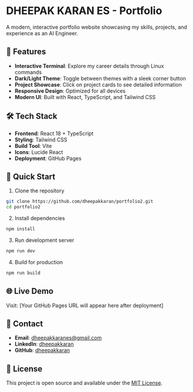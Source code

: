 # DHEEPAK KARAN ES - Portfolio

A modern, interactive portfolio website showcasing my skills, projects, and experience as an AI Engineer.

## 🚀 Features

- **Interactive Terminal**: Explore my career details through Linux commands
- **Dark/Light Theme**: Toggle between themes with a sleek corner button
- **Project Showcase**: Click on project cards to see detailed information
- **Responsive Design**: Optimized for all devices
- **Modern UI**: Built with React, TypeScript, and Tailwind CSS

## 🛠️ Tech Stack

- **Frontend**: React 18 + TypeScript
- **Styling**: Tailwind CSS
- **Build Tool**: Vite
- **Icons**: Lucide React
- **Deployment**: GitHub Pages

## 🎯 Quick Start

1. Clone the repository
```bash
git clone https://github.com/dheepakkaran/portfolio2.git
cd portfolio2
```

2. Install dependencies
```bash
npm install
```

3. Run development server
```bash
npm run dev
```

4. Build for production
```bash
npm run build
```

## 🌐 Live Demo

Visit: [Your GitHub Pages URL will appear here after deployment]

## 📧 Contact

- **Email**: dheepakkaranes@gmail.com
- **LinkedIn**: [dheepakkaran](https://www.linkedin.com/in/dheepakkaran/)
- **GitHub**: [dheepakkaran](https://github.com/dheepakkaran)

## 📄 License

This project is open source and available under the [MIT License](LICENSE). 